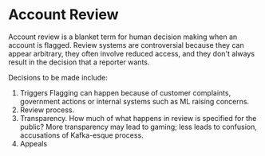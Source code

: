 # Account Review
Account review is a blanket term for human decision making when an account is flagged.  Review systems are controversial because they can appear arbitrary, they often involve reduced access, and they don't always result in the decision that a reporter wants.

Decisions to be made include:
1. Triggers Flagging can happen because of customer complaints, government actions or internal systems such as ML raising concerns.
2. Review process.
3. Transparency. How much of what happens in review is specified for the public?  More transparency may lead to gaming; less leads to confusion, accusations of Kafka-esque process.
4. Appeals
